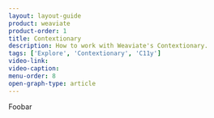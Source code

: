 ```yaml
---
layout: layout-guide
product: weaviate
product-order: 1
title: Contextionary
description: How to work with Weaviate's Contextionary.
tags: ['Explore', 'Contextionary', 'C11y']
video-link:
video-caption:
menu-order: 8
open-graph-type: article
---
```


Foobar